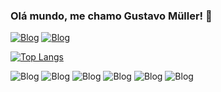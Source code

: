### Olá mundo, me chamo Gustavo Müller! 👋

[![Blog](https://img.shields.io/badge/LinkedIn-0077B5?style=for-the-badge&logo=linkedin&logoColor=white)](linkedin.com/in/gustavo-müller-leonini-machado-aaa542264)
[![Blog](https://img.shields.io/badge/Gmail-D14836?style=for-the-badge&logo=gmail&logoColor=white)](https://mail.google.com/mail/u/0/#inbox?compose=CllgCJqWgvljsbVnTNMCPGhjgwwPVTjnxxSVbnMmlBZLPQGqJtNflkXhlCmQQVStxVmnDRzpwwL)

[![Top Langs](https://github-readme-stats.vercel.app/api/top-langs/?username=guumuller&layout=donut-vertical)](https://github.com/guumuller/github-readme-stats)

![Blog](https://img.shields.io/badge/HTML5-E34F26?style=for-the-badge&logo=html5&logoColor=white)
![Blog](https://img.shields.io/badge/CSS3-1572B6?style=for-the-badge&logo=css3&logoColor=white)
![Blog](https://img.shields.io/badge/Java-ED8B00?style=for-the-badge&logo=openjdk&logoColor=white)
![Blog](https://img.shields.io/badge/PHP-777BB4?style=for-the-badge&logo=php&logoColor=white)
![Blog](https://img.shields.io/badge/MySQL-00000F?style=for-the-badge&logo=mysql&logoColor=white)
![Blog](https://img.shields.io/badge/Android-3DDC84?style=for-the-badge&logo=android&logoColor=white)
